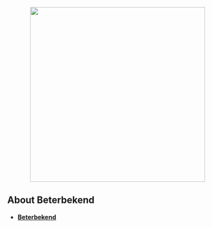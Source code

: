 <p align="center"><a href="https://laravel.com" target="_blank"><img src="https://www.beterbekend.nl/wp-content/themes/beterbekend/img/beter-bekend-logo-normal.svg" width="400"></a></p>


## About Beterbekend


- **[Beterbekend](https://www.beterbekend.nl)**



